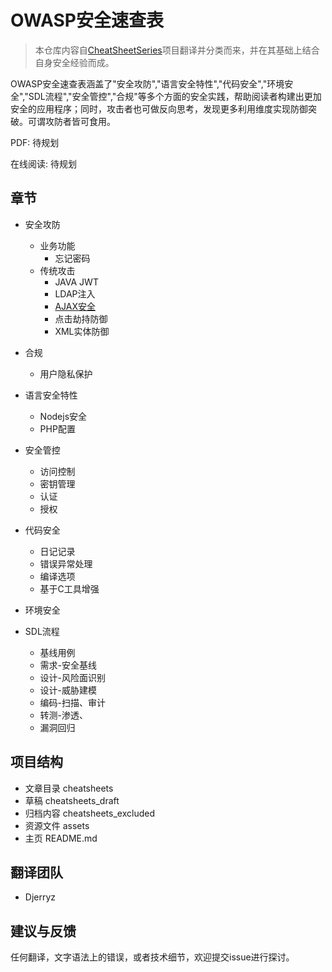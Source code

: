 # OWASP安全速查表

>  本仓库内容自[CheatSheetSeries](https://github.com/OWASP/CheatSheetSeries)项目翻译并分类而来，并在其基础上结合自身安全经验而成。

OWASP安全速查表涵盖了"安全攻防","语言安全特性","代码安全","环境安全","SDL流程","安全管控","合规"等多个方面的安全实践，帮助阅读者构建出更加安全的应用程序；同时，攻击者也可做反向思考，发现更多利用维度实现防御突破。可谓攻防者皆可食用。



PDF: 待规划

在线阅读: 待规划



## 章节

* 安全攻防
  * 业务功能
    * 忘记密码
  * 传统攻击
    * JAVA JWT
    * LDAP注入
    * [AJAX安全](./cheatsheets/AJAX_Security_Cheat_Sheet.md)
    * 点击劫持防御
    * XML实体防御

* 合规
  * 用户隐私保护

* 语言安全特性
  * Nodejs安全
  * PHP配置
	
* 安全管控
  * 访问控制
  * 密钥管理
  * 认证
  * 授权

* 代码安全
  * 日记记录
  * 错误异常处理
  * 编译选项
  * 基于C工具增强

* 环境安全
	
* SDL流程
  * 基线用例
  * 需求-安全基线
  * 设计-风险面识别
  * 设计-威胁建模
  * 编码-扫描、审计
  * 转测-渗透、
  * 漏洞回归



## 项目结构

* 文章目录 cheatsheets
* 草稿 cheatsheets_draft
* 归档内容 cheatsheets_excluded
* 资源文件 assets
* 主页 README.md



## 翻译团队

* Djerryz



## 建议与反馈

任何翻译，文字语法上的错误，或者技术细节，欢迎提交issue进行探讨。
